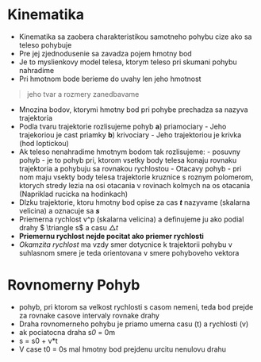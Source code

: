 # Kinematika 
- Kinematika sa zaobera charakteristikou samotneho pohybu cize ako sa teleso pohybuje
- Pre jej zjednodusenie sa zavadza pojem hmotny bod 
- Je to myslienkovy model telesa, ktorym teleso pri skumani pohybu nahradime
- Pri hmotnom bode berieme do uvahy len jeho hmotnost
> jeho tvar a rozmery zanedbavame
- Mnozina bodov, ktorymi hmotny bod pri pohybe prechadza sa nazyva trajektoria 
- Podla tvaru trajektorie rozlisujeme pohyb
**a**) priamociary - Jeho trajekoriou je cast priamky
**b**) krivociary - Jeho trajektoriou je krivka (hod loptickou)
- Ak teleso nenahradime hmotnym bodom tak rozlisujeme: 
\- posuvny pohyb - je to pohyb pri, ktorom vsetky body telesa konaju rovnaku trajektoria a pohybuju sa rovnakou rychlostou 
\- Otacavy pohyb - pri nom maju vsekty body telesa trajektorie kruznice s roznym polomerom, ktorych stredy lezia na osi otacania v rovinach kolmych na os otacania (Napriklad rucicka na hodinkach)
- Dlzku trajektorie, ktoru hmotny bod opise za cas ***t*** nazyvame (skalarna velicina) a oznacuje sa ***s***
- Priemerna rychlost v^p (skalarna velicina) a definujeme ju ako podial drahy $ \triangle s$ a casu $\triangle t$
- **Priemernu rychlost nejde pocitat ako priemer rychlosti**
- *Okamzita rychlost* ma vzdy smer dotycnice k trajektorii pohybu v suhlasnom smere je teda orientovana v smere pohyboveho vektora

# Rovnomerny Pohyb 

- pohyb, pri ktorom sa velkost rychlosti s casom nemeni, teda bod prejde za rovnake casove intervaly rovnake drahy 
- Draha rovnomerneho pohybu je priamo umerna casu (t) a rychlosti (v)
- ak pociatocna draha s*0* = 0m 
- s = s0 + v*t
- V case t0 = 0s mal hmotny bod prejdenu urcitu nenulovu drahu 